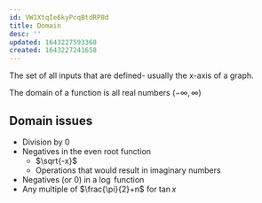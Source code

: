 ```yaml
---
id: VW1XtqIe6kyPcqBtdRP8d
title: Domain
desc: ''
updated: 1643227593368
created: 1643227241658
---
```


The set of all inputs that are defined- usually the x-axis of a graph.

The domain of a function is all real numbers $(-\infty, \infty)$

## Domain issues
- Division by 0
- Negatives in the even root function
    - $\sqrt{-x}$
    - Operations that would result in imaginary numbers
- Negatives (or 0) in a $\log$ function
- Any multiple of $\frac{\pi}{2}+n$ for $\tan{x}$
